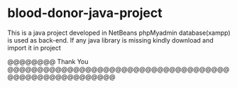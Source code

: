 # blood-donor-java-project
This is a java project developed in NetBeans
phpMyadmin database(xampp) is used as back-end.
If any java library is missing kindly download and import it in project





@@@@@@@@ Thank You @@@@@@@@@@@@@@@@@@@@@@@@@@@@@@@@@@@@@@@@@@@@@@@@@@@@@@@
